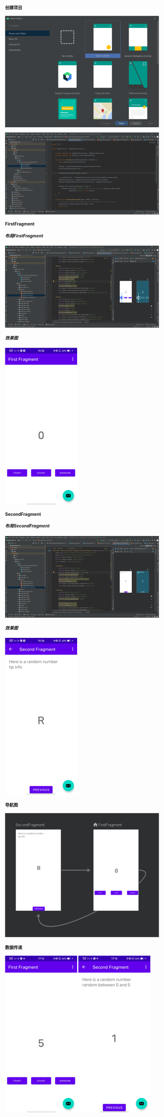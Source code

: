 #### 创建项目

![20220505163815](.\image\20220505163815.png)

![20220505163928](image\20220505163928.png)

#### FirstFragment

##### 布局FirstFragment

![20220505164353](image\20220505164353.png)

##### 效果图

<img src="image\Screenshot_20220505_163642.jpG" alt="Screenshot_20220505_163642" style="zoom:50%;" />

#### SecondFragment

##### 布局SecondFragment

![20220505164445](image\20220505164445.png)

##### 效果图

<img src="image\Screenshot_20220505_163651.jpg" alt="Screenshot_20220505_163651" style="zoom:50%;" />

#### 导航图

![20220505170010](image\20220505170010.png)

#### 数据传递

<img src="image\Screenshot_20220505_171601.jpg" alt="Screenshot_20220505_171601" style="zoom:50%;" />

<img src="image\Screenshot_20220505_171608.jpg" alt="Screenshot_20220505_171608" style="zoom:50%;" />